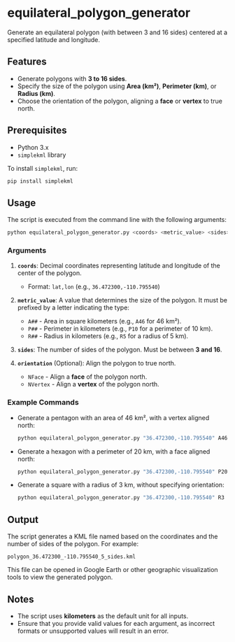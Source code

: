 # equilateral_polygon_generator
Generate an equilateral polygon (with between 3 and 16 sides) centered at a specified latitude and longitude.

## Features
- Generate polygons with **3 to 16 sides**.
- Specify the size of the polygon using **Area (km²)**, **Perimeter (km)**, or **Radius (km)**.
- Choose the orientation of the polygon, aligning a **face** or **vertex** to true north.

## Prerequisites
- Python 3.x
- `simplekml` library

To install `simplekml`, run:
```sh
pip install simplekml
```

## Usage
The script is executed from the command line with the following arguments:

```sh
python equilateral_polygon_generator.py <coords> <metric_value> <sides> [orientation]
```

### Arguments
1. **`coords`**: Decimal coordinates representing latitude and longitude of the center of the polygon.
   - Format: `lat,lon` (e.g., `36.472300,-110.795540`)

2. **`metric_value`**: A value that determines the size of the polygon. It must be prefixed by a letter indicating the type:
   - `A##` - Area in square kilometers (e.g., `A46` for 46 km²).
   - `P##` - Perimeter in kilometers (e.g., `P10` for a perimeter of 10 km).
   - `R##` - Radius in kilometers (e.g., `R5` for a radius of 5 km).

3. **`sides`**: The number of sides of the polygon. Must be between **3 and 16**.

4. **`orientation`** (Optional): Align the polygon to true north.
   - `NFace` - Align a **face** of the polygon north.
   - `NVertex` - Align a **vertex** of the polygon north.

### Example Commands
- Generate a pentagon with an area of 46 km², with a vertex aligned north:
  ```sh
  python equilateral_polygon_generator.py "36.472300,-110.795540" A46 5 NVertex
  ```

- Generate a hexagon with a perimeter of 20 km, with a face aligned north:
  ```sh
  python equilateral_polygon_generator.py "36.472300,-110.795540" P20 6 NFace
  ```

- Generate a square with a radius of 3 km, without specifying orientation:
  ```sh
  python equilateral_polygon_generator.py "36.472300,-110.795540" R3 4
  ```

## Output
The script generates a KML file named based on the coordinates and the number of sides of the polygon. For example:
```
polygon_36.472300_-110.795540_5_sides.kml
```
This file can be opened in Google Earth or other geographic visualization tools to view the generated polygon.

## Notes
- The script uses **kilometers** as the default unit for all inputs.
- Ensure that you provide valid values for each argument, as incorrect formats or unsupported values will result in an error.

